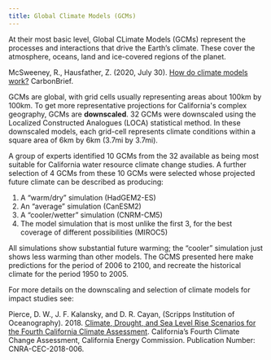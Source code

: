 ```yaml
---
title: Global Climate Models (GCMs)
---
```


At their most basic level, Global CLimate Models (GCMs) represent the processes and interactions that drive the Earth’s climate. These cover the atmosphere, oceans, land and ice-covered regions of the planet.

<p class="reference">
McSweeney, R., Hausfather, Z. (2020, July 30). <a href="https://www.carbonbrief.org/qa-how-do-climate-models-work" target="_blank">How do climate models work?</a> CarbonBrief.
</p>

GCMs are global, with grid cells usually representing areas about 100km by 100km. To get more representative projections for California's complex geography, GCMs are **downscaled**. 32 GCMs were downscaled using the Localized Constructed Analogues (LOCA) statistical method. In these downscaled models, each grid-cell represents climate conditions within a square area of 6km by 6km (3.7mi by 3.7mi).

A group of experts identified 10 GCMs from the 32 available as being most suitable for California water resource climate change studies. A further selection of 4 GCMs from these 10 GCMs were selected whose projected future climate can be described as producing: 
1. A “warm/dry” simulation (HadGEM2-ES) 
2. An “average” simulation (CanESM2)
3. A “cooler/wetter” simulation (CNRM-CM5)
4. The model simulation that is most unlike the first 3, for the best coverage of different possibilities (MIROC5) 

All simulations show substantial future warming; the “cooler” simulation just shows less warming than other models. The GCMS presented here make predictions for the period of 2006 to 2100, and recreate the historical climate for the period 1950 to 2005.

For more details on the downscaling and selection of climate models for impact studies see: 

<p class="reference">
Pierce, D. W., J. F. Kalansky, and D. R. Cayan, (Scripps Institution of Oceanography). 2018. <a href="https://www.energy.ca.gov/sites/default/files/2019-11/Projections_CCCA4-CEC-2018-006_ADA.pdf" target="_blank">Climate, Drought, and Sea Level Rise Scenarios for the Fourth California Climate Assessment</a>. California’s Fourth Climate Change Assessment, California Energy Commission. Publication Number: CNRA-CEC-2018-006.
</p>

  
